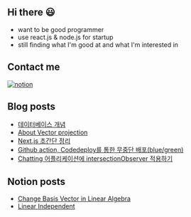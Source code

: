 ## Hi there 😃

- want to be good programmer
- use react.js & node.js for startup
- still finding what I'm good at and what I'm interested in

## Contact me

[<img alt="notion" src="https://img.shields.io/badge/notion-%231DA1F2.svg?&style=for-the-badge&logo=notion&logoColor=white" />](https://www.notion.so/3c426cbb0bbb49a185f772db55f78de8)

## Blog posts
<!-- BLOG-POST-LIST:START -->
- [데이터베이스 개념](https://cc665606656.medium.com/%EB%8D%B0%EC%9D%B4%ED%84%B0%EB%B2%A0%EC%9D%B4%EC%8A%A4-%EA%B0%9C%EB%85%90-350cca4bf3e8?source=rss-bd0b2168c52a------2)
- [About Vector projection](https://medium.com/the-breakthrough/about-vector-projection-e1417a9ccd28?source=rss-bd0b2168c52a------2)
- [Next.js 초간단 정리](https://cc665606656.medium.com/next-js-%EC%B4%88%EA%B0%84%EB%8B%A8-%EC%A0%95%EB%A6%AC-d75ad48d6a18?source=rss-bd0b2168c52a------2)
- [Github action, Codedeploy를 통한 무중단 배포(blue/green)](https://cc665606656.medium.com/github-action-codedeploy%EB%A5%BC-%ED%86%B5%ED%95%9C-%EB%AC%B4%EC%A4%91%EB%8B%A8-%EB%B0%B0%ED%8F%AC-blue-green-dbeaccd14677?source=rss-bd0b2168c52a------2)
- [Chatting 어플리케이션에 intersectionObserver 적용하기](https://cc665606656.medium.com/chatting-%EC%96%B4%ED%94%8C%EB%A6%AC%EC%BC%80%EC%9D%B4%EC%85%98%EC%97%90-intersectionobserver-%EC%A0%81%EC%9A%A9%ED%95%98%EA%B8%B0-62dda9924375?source=rss-bd0b2168c52a------2)
<!-- BLOG-POST-LIST:END -->

## Notion posts
- [Change Basis Vector in Linear Algebra](https://www.notion.so/Change-Basis-Vector-c652cc70718044b6bbb250fda59814f4)
- [Linear Independent](https://www.notion.so/Linear-Independent-74772f6963674f0e95191a1fc00f393a)

